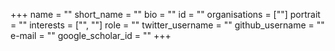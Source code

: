 +++
name = ""
short_name = ""
bio = ""
id = ""
organisations = [""]
portrait = ""
interests = ["", ""]
role = ""
twitter_username = ""
github_username = ""
e-mail = ""
google_scholar_id = ""
+++
